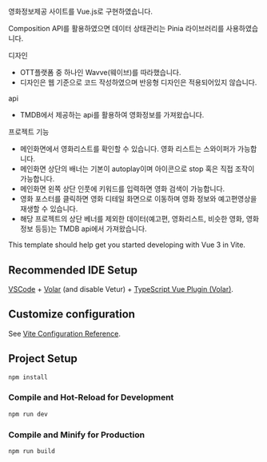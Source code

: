 # 
영화정보제공 사이트를 Vue.js로 구현하였습니다.

Composition API를 활용하였으면 데이터 상태관리는 Pinia 라이브러리를 사용하였습니다.

디자인
- OTT플랫폼 중 하나인 Wavve(웨이브)를 따라했습니다.
- 디자인은 웹 기준으로 코드 작성하였으며 반응형 디자인은 적용되어있지 않습니다.

api
- TMDB에서 제공하는 api를 활용하여 영화정보를 가져왔습니다.

프로젝트 기능
- 메인화면에서 영화리스트를 확인할 수 있습니다. 영화 리스트는 스와이퍼가 가능합니다.
- 메인화면 상단의 배너는 기본이 autoplay이며 아이콘으로 stop 혹은 직접 조작이 가능합니다.
- 메인화면 왼쪽 상단 인풋에 키워드를 입력하면 영화 검색이 가능합니다.
- 영화 포스터를 클릭하면 영화 디테일 화면으로 이동하며 영화 정보와 예고편영상을 재생할 수 있습니다.
- 해당 프로젝트의 상단 베너를 제외한 데이터(예고편, 영화리스트, 비슷한 영화, 영화정보 등등)는 TMDB api에서 가져왔습니다.

This template should help get you started developing with Vue 3 in Vite.

## Recommended IDE Setup

[VSCode](https://code.visualstudio.com/) + [Volar](https://marketplace.visualstudio.com/items?itemName=Vue.volar) (and disable Vetur) + [TypeScript Vue Plugin (Volar)](https://marketplace.visualstudio.com/items?itemName=Vue.vscode-typescript-vue-plugin).

## Customize configuration

See [Vite Configuration Reference](https://vitejs.dev/config/).

## Project Setup

```sh
npm install
```

### Compile and Hot-Reload for Development

```sh
npm run dev
```

### Compile and Minify for Production

```sh
npm run build
```
